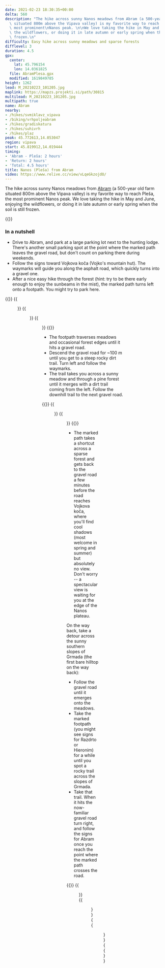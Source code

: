 ```yaml
---
date: 2021-02-23 18:30:35+00:00
delta: 560
description: "The hike across sunny Nanos meadows from Abram (a 500-year old farm\
  \ situated 800m above the Vipava valley) is my favorite way to reach Pleša, the\
  \ most prominent\nNanos peak. \n\nWe love taking the hike in May and June, enjoying\
  \ the wildflowers, or doing it in late autumn or early spring when the soil is still\
  \ frozen.\n"
difficulty: Easy hike across sunny meadows and sparse forests
difflevel: 3
duration: 4.5
gpx:
  center:
    lat: 45.796154
    lon: 14.0361825
  file: AbramPlesa.gpx
  modified: 1619849785
height: 1262
lead: M_20210223_101205.jpg
maplink: https://mapzs.projekti.si/path/30815
multilead: M_20210223_101205.jpg
multipath: true
name: Abram
nearby:
- /hikes/svmiklavz_vipava
- /biking/vrhpoljeabram
- /hikes/gradiskatura
- /hikes/suhivrh
- /hikes/plaz
peak: 45.772613,14.053047
region: vipava
start: 45.819912,14.019444
timing:
- 'Abram - Pleša: 2 hours'
- 'Return: 2 hours'
- 'Total: 4.5 hours'
title: Nanos (Pleša) from Abram
video: https://www.relive.cc/view/vLqeGkzojdO/
---
```

The hike across sunny Nanos meadows from [Abram](https://www.abram-si.com/ANG/page.html) (a 500-year old farm situated 800m above the Vipava valley) is my favorite way to reach Pleša, the most prominent Nanos peak. We love taking the hike in May and June, enjoying the wildflowers, or doing it in late autumn or early spring when the soil is still frozen.

{{<hike-details>}}

### In a nutshell

* Drive to Abram, and park at a large parking lot next to the hunting lodge. There's another small parking spot at the point where the marked path leaves the gravel road, but don't count on parking there during weekends.
* Follow the signs toward Vojkova koča (Vojko's mountain hut). The waymarks will guide you along the asphalt road, which quickly turns into a gravel one.
* After a nice easy hike through the forest (hint: try to be there early enough to enjoy the sunbeams in the mist), the marked path turns left onto a footpath. You might try to park here.

{{<gallery>}}
{{<figure src="M_20210223_085309.jpg">}}
{{<figure src="M_20210223_090427.jpg">}}
{{<figure src="M_20210223_091500.jpg">}}
{{</gallery>}}

* The footpath traverses meadows and occasional forest edges until it hits a gravel road. 
* Descend the gravel road for ~100 m until you get to a steep rocky dirt trail. Turn left and follow the waymarks.
* The trail takes you across a sunny meadow and through a pine forest until it merges with a dirt trail coming from the left. Follow the downhill trail to the next gravel road.

{{<gallery>}}
{{<figure src="M_20210223_095516.jpg">}}
{{<figure src="M_20210223_101205.jpg">}}
{{</gallery>}}

* The marked path takes a shortcut across a sparse forest and gets back to the gravel road a few minutes before the road reaches Vojkova koča, where you'll find cool shadows (most welcome in spring and summer) but absolutely no view. Don't worry -- a spectacular view is waiting for you at the edge of the Nanos plateau.

On the way back, take a detour across the sunny southern slopes of Grmada (the first bare hilltop on the way back):

* Follow the gravel road until it emerges onto the meadows.
* Take the marked footpath (you might see signs for Razdrto or Hieronim) for a while until you spot a rocky trail across the slopes of Grmada.
* Take that trail. When it hits the now-familiar gravel road turn right, and follow the signs for Abram once you reach the point where the marked path crosses the road.

{{<gallery>}}
{{<figure src="M_20210223_111955.jpg">}}
{{<figure src="M_20210223_112115.jpg">}}
{{<figure src="M_20210223_114438.jpg">}}
{{</gallery>}}

